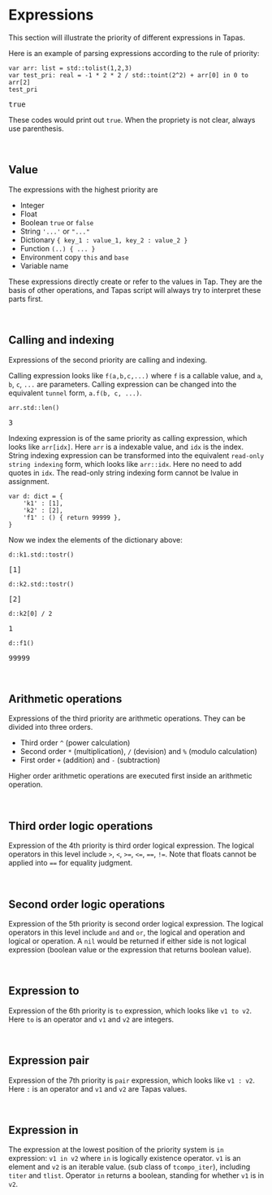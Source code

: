 # Expressions

This section will illustrate the priority of different expressions in Tapas.

Here is an example of parsing expressions according to the rule of priority:

```tapas
var arr: list = std::tolist(1,2,3)
var test_pri: real = -1 * 2 * 2 / std::toint(2^2) + arr[0] in 0 to arr[2]
test_pri
```
<pre class='Tapas-Return'>
true
</pre>

These codes would print out ``true``. When the propriety is not clear, always use parenthesis.

<br>

## Value

The expressions with the highest priority are

- Integer
- Float
- Boolean ``true`` or ``false``
- String ``'...'`` or ``"..."``
- Dictionary  ``{ key_1 : value_1, key_2 : value_2 }``
- Function ``(..) { ... }``
- Environment copy ``this`` and ``base``
- Variable name

These expressions directly create or refer to the values in Tap. They are the basis of other operations, and Tapas script will always try to interpret these parts first.

<br>

## Calling and indexing

Expressions of the second priority are calling and indexing.

Calling expression looks like ``f(a,b,c,...)`` where ``f`` is a callable value, and ``a``, ``b``, ``c``, ``...`` are parameters. Calling expression can be changed into the equivalent ``tunnel`` form, ``a.f(b, c, ...)``.

```tapas
arr.std::len()
```
<pre class='Tapas-Return'>
3
</pre>
Indexing expression is of the same priority as calling expression, which looks like ``arr[idx]``. Here ``arr`` is a indexable value, and ``idx`` is the index. String indexing expression can be transformed into the equivalent ``read-only string indexing`` form, which looks like ``arr::idx``. Here no need to add quotes in ``idx``. The read-only string indexing form cannot be lvalue in assignment.

```tapas
var d: dict = {
    'k1' : [1],
    'k2' : [2],
    'f1' : () { return 99999 },
}
```
Now we index the elements of the dictionary above:

```tapas
d::k1.std::tostr()
```
<pre class='Tapas-Return'>
[1]
</pre>

```tapas
d::k2.std::tostr()
```
<pre class='Tapas-Return'>
[2]
</pre>

```tapas
d::k2[0] / 2
```
<pre class='Tapas-Return'>
1
</pre>

```tapas
d::f1()
```
<pre class='Tapas-Return'>
99999
</pre>
<br>

## Arithmetic operations

Expressions of the third priority are arithmetic operations. They can be divided into three orders.

- Third order  ``^`` (power calculation)
- Second order  ``*`` (multiplication), ``/`` (devision) and ``%`` (modulo calculation)
- First order  ``+`` (addition) and ``-`` (subtraction)

Higher order arithmetic operations are executed first inside an arithmetic operation.

<br>

## Third order logic operations

Expression of the 4th priority is third order logical expression. The logical operators in this level include ``>``, ``<``, ``>=``, ``<=``, ``==``, ``!=``. Note that floats cannot be applied into ``==`` for equality judgment.

<br>

## Second order logic operations

Expression of the 5th priority is second order logical expression. The logical operators in this level include ``and`` and ``or``, the logical and operation and logical or operation. A ``nil`` would be returned if either side is not logical expression (boolean value or the expression that returns boolean value).

<br>

## Expression to

Expression of the 6th priority is ``to`` expression, which looks like ``v1 to v2``. Here ``to`` is an operator and ``v1`` and ``v2`` are integers.

<br>

## Expression pair

Expression of the 7th priority is ``pair`` expression, which looks like ``v1 : v2``. Here `:` is an operator and ``v1`` and ``v2`` are Tapas values.

<br>

## Expression in

The expression at the lowest position of the priority system is ``in`` expression: ``v1 in v2`` where ``in`` is logically existence operator. ``v1`` is an element and ``v2`` is an iterable value. (sub class of ``tcompo_iter``), including ``titer`` and ``tlist``. Operator ``in`` returns a boolean, standing for whether ``v1`` is in ``v2``.


